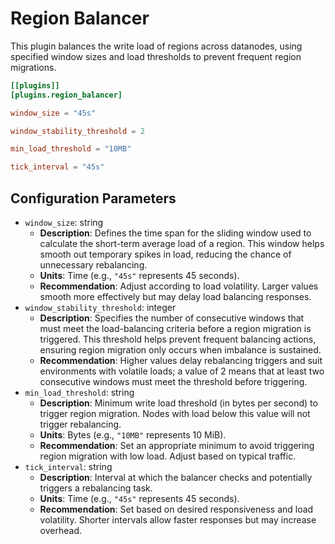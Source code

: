 # Region Balancer

This plugin balances the write load of regions across datanodes, using specified window sizes and load thresholds to prevent frequent region migrations.

```toml
[[plugins]]
[plugins.region_balancer]

window_size = "45s"

window_stability_threshold = 2

min_load_threshold = "10MB"

tick_interval = "45s"
```

## Configuration Parameters

- `window_size`: string
  - **Description**: Defines the time span for the sliding window used to calculate the short-term average load of a region. This window helps smooth out temporary spikes in load, reducing the chance of unnecessary rebalancing.
  - **Units**: Time (e.g., `"45s"` represents 45 seconds).
  - **Recommendation**: Adjust according to load volatility. Larger values smooth more effectively but may delay load balancing responses.
- `window_stability_threshold`: integer
  - **Description**: Specifies the number of consecutive windows that must meet the load-balancing criteria before a region migration is triggered. This threshold helps prevent frequent balancing actions, ensuring region migration only occurs when imbalance is sustained.
  - **Recommendation**: Higher values delay rebalancing triggers and suit environments with volatile loads; a value of 2 means that at least two consecutive windows must meet the threshold before triggering.
- `min_load_threshold`: string
  - **Description**: Minimum write load threshold (in bytes per second) to trigger region migration. Nodes with load below this value will not trigger rebalancing.
  - **Units**: Bytes (e.g., `"10MB"` represents 10 MiB).
  - **Recommendation**: Set an appropriate minimum to avoid triggering region migration with low load. Adjust based on typical traffic.
- `tick_interval`: string
  - **Description**: Interval at which the balancer checks and potentially triggers a rebalancing task.
  - **Units**: Time (e.g., `"45s"` represents 45 seconds).
  - **Recommendation**: Set based on desired responsiveness and load volatility. Shorter intervals allow faster responses but may increase overhead.